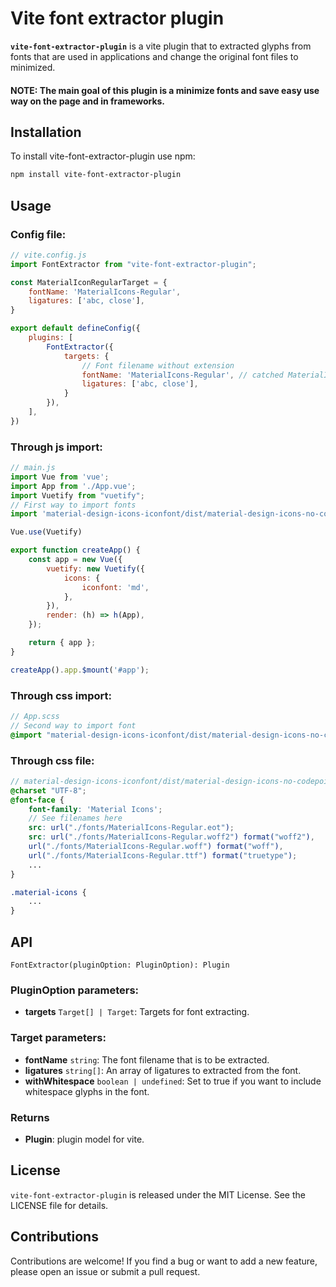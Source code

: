 # Vite font extractor plugin

**`vite-font-extractor-plugin`** is a vite plugin that to extracted glyphs from fonts that are used in applications and change the original font files to minimized.

#### **NOTE: The main goal of this plugin is a minimize fonts and save easy use way on the page and in frameworks.**


## Installation
To install vite-font-extractor-plugin use npm:

```bash
npm install vite-font-extractor-plugin
```


## Usage
### Config file:
```javascript
// vite.config.js
import FontExtractor from "vite-font-extractor-plugin";

const MaterialIconRegularTarget = {
    fontName: 'MaterialIcons-Regular',
    ligatures: ['abc, close'],
}

export default defineConfig({
    plugins: [
        FontExtractor({
            targets: {
                // Font filename without extension
                fontName: 'MaterialIcons-Regular', // catched MaterialIcons-Regular.eot, MaterialIcons-Regular.woff etc.
                ligatures: ['abc, close'],
            }
        }),
    ],
})
```
### Through js import:
```javascript
// main.js
import Vue from 'vue';
import App from './App.vue';
import Vuetify from "vuetify";
// First way to import fonts
import 'material-design-icons-iconfont/dist/material-design-icons-no-codepoints.css';

Vue.use(Vuetify)

export function createApp() {
    const app = new Vue({
        vuetify: new Vuetify({
            icons: {
                iconfont: 'md',
            },
        }),
        render: (h) => h(App),
    });

    return { app };
}

createApp().app.$mount('#app');
```

### Through css import:
```scss
// App.scss
// Second way to import font
@import "material-design-icons-iconfont/dist/material-design-icons-no-codepoints.css";
```

### Through css file: 
```scss
// material-design-icons-iconfont/dist/material-design-icons-no-codepoints.css
@charset "UTF-8";
@font-face {
    font-family: 'Material Icons';
    // See filenames here
    src: url("./fonts/MaterialIcons-Regular.eot");
    src: url("./fonts/MaterialIcons-Regular.woff2") format("woff2"),
    url("./fonts/MaterialIcons-Regular.woff") format("woff"),
    url("./fonts/MaterialIcons-Regular.ttf") format("truetype");
    ...
}

.material-icons {
    ...
}

```


## API
```
FontExtractor(pluginOption: PluginOption): Plugin
```


### PluginOption parameters:
* **targets** `Target[] | Target`: Targets for font extracting.

### Target parameters:
* **fontName** `string`: The font filename that is to be extracted.
* **ligatures** `string[]`: An array of ligatures to extracted from the font.
* **withWhitespace** `boolean | undefined`: Set to true if you want to include whitespace glyphs in the font.

### Returns
* **Plugin**: plugin model for vite.


## License
`vite-font-extractor-plugin` is released under the MIT License. See the LICENSE file for details.


## Contributions
Contributions are welcome! If you find a bug or want to add a new feature, please open an issue or submit a pull request.
